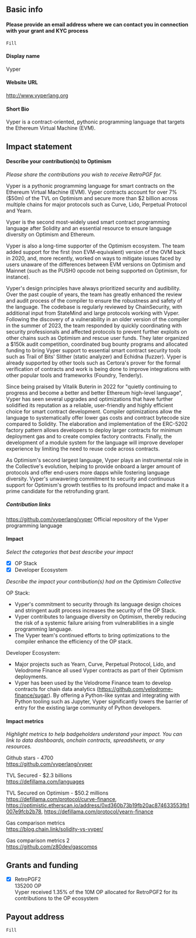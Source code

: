 ## Basic info

#### Please provide an email address where we can contact you in connection with your grant and KYC process

`Fill`

#### Display name

Vyper

#### Website URL 

http://www.vyperlang.org

#### Short Bio

Vyper is a contract-oriented, pythonic programming language that targets the Ethereum Virtual Machine (EVM).

## Impact statement

#### Describe your contribution(s) to Optimism 
_Please share the contributions you wish to receive RetroPGF for._

Vyper is a pythonic programming language for smart contracts on the Ethereum Virtual Machine (EVM).
Vyper contracts account for over 7% ($50m) of the TVL on Optimism and secure more than $2 billion across multiple chains for major protocols such as Curve, Lido, Perpetual Protocol and Yearn.

Vyper is the second most-widely used smart contract programming language after Solidity and an essential resource to ensure language diversity on Optimism and Ethereum.

Vyper is also a long-time supporter of the Optimism ecosystem. 
The team added support for the first (non EVM-equivalent) version of the OVM back in 2020, and, more recently, worked on ways to mitigate issues faced by users unaware of the differences between EVM versions on Optimism and Mainnet (such as the PUSH0 opcode not being supported on Optimism, for instance).

Vyper's design principles have always prioritized security and audibility. Over the past couple of years, the team has greatly enhanced the review and audit process of the compiler to ensure the robustness and safety of the language.
The codebase is regularly reviewed by ChainSecurity, with additional input from StateMind and large protocols working with Vyper.
Following the discovery of a vulnerability in an older version of the compiler in the summer of 2023, the team responded by quickly coordinating with security professionals and affected protocols to prevent further exploits on other chains such as Optimism and rescue user funds. 
They later organized a $150k audit competition, coordinated bug bounty programs and allocated funding to bring Vyper support to essential smart contract security tools such as Trail of Bits' Slither (static analyzer) and Echidna (fuzzer). Vyper is already supported by other tools such as Certora's prover for the formal verification of contracts and work is being done to improve integrations with other popular tools and frameworks (Foundry, Tenderly).

Since being praised by Vitalik Buterin in 2022 for "quietly continuing to progress and become a better and better Ethereum high-level language", Vyper has seen several upgrades and optimizations that have further solidified its reputation as a reliable, user-friendly and highly efficient choice for smart contract development.
Compiler optimizations allow the language to systematically offer lower gas costs and contract bytecode size compared to Solidity. 
The elaboration and implementation of the ERC-5202 factory pattern allows developers to deploy larger contracts for minimum deployment gas and to create complex factory contracts.
Finally, the development of a module system for the language will improve developer experience by limiting the need to reuse code across contracts.

As Optimism's second largest language, Vyper plays an instrumental role in the Collective's evolution, helping to provide onboard a larger amount of protocols and offer end-users more dapps while fostering language diversity. Vyper's unwavering commitment to security and continuous support for Optimism's growth testifies to its profound impact and make it a prime candidate for the retrofunding grant.

##### Contribution links

https://github.com/vyperlang/vyper
Official repository of the Vyper programming language

#### Impact

_Select the categories that best describe your impact_
- [x] OP Stack 
- [x] Developer Ecosystem

_Describe the impact your contribution(s) had on the Optimism Collective_

OP Stack:
- Vyper's commitment to security through its language design choices and stringent audit process increases the security of the OP Stack.
- Vyper contributes to language diversity on Optimism, thereby reducing the risk of a systemic failure arising from vulnerabilities in a single programming language.
- The Vyper team's continued efforts to bring optimizations to the compiler enhance the efficiency of the OP stack.

Developer Ecosystem:
- Major projects such as Yearn, Curve, Perpetual Protocol, Lido, and Velodrome Finance all used Vyper contracts as part of their Optimism deployments.
- Vyper has been used by the Velodrome Finance team to develop contracts for chain data analytics (https://github.com/velodrome-finance/sugar). By offering a Python-like syntax and integrating with Python tooling such as Jupyter, Vyper significantly lowers the barrier of entry for the existing large community of Python developers.


#### Impact metrics
_Highlight metrics to help badgeholders understand your impact. You can link to data dashboards, onchain contracts, spreadsheets, or any resources._

Github stars - 4700<br>
https://github.com/vyperlang/vyper

TVL Secured - $2.3 billions<br>
https://defillama.com/languages

TVL Secured on Optimism - $50.2 millions<br>
https://defillama.com/protocol/curve-finance, https://optimistic.etherscan.io/address/0xd360b73b19fb20ac874633553fb1007e9fcb2b78, https://defillama.com/protocol/yearn-finance

Gas comparison metrics<br>
https://blog.chain.link/solidity-vs-vyper/

Gas comparison metrics 2<br>
https://github.com/z80dev/gascomps


## Grants and funding

- [x] RetroPGF2 <br>
135200 OP <br>
Vyper received 1.35% of the 10M OP allocated for RetroPGF2 for its contributions to the OP ecosystem

## Payout address

`Fill`
